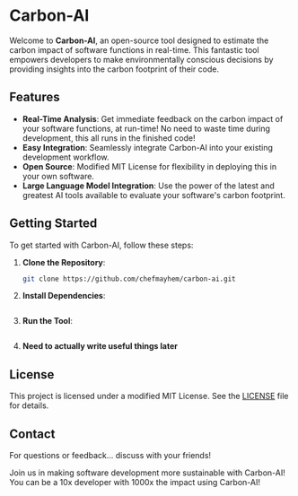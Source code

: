 # Carbon-AI

Welcome to **Carbon-AI**, an open-source tool designed to estimate the carbon impact of software functions in real-time. This fantastic tool empowers developers to make environmentally conscious decisions by providing insights into the carbon footprint of their code.

## Features

- **Real-Time Analysis**: Get immediate feedback on the carbon impact of your software functions, at run-time!  No need to waste time during development, this all runs in the finished code!
- **Easy Integration**: Seamlessly integrate Carbon-AI into your existing development workflow.
- **Open Source**: Modified MIT License for flexibility in deploying this in your own software.
- **Large Language Model Integration**: Use the power of the latest and greatest AI tools available to evaluate your software's carbon footprint.

## Getting Started

To get started with Carbon-AI, follow these steps:

1. **Clone the Repository**:
    ```sh
    git clone https://github.com/chefmayhem/carbon-ai.git
    ```
2. **Install Dependencies**:
    ```uhhhhhhh
    ```
3. **Run the Tool**:
    ```uhhhhhhh
    ```

4. **Need to actually write useful things later**

## License

This project is licensed under a modified MIT License. See the [LICENSE](LICENSE.md) file for details.

## Contact

For questions or feedback... discuss with your friends!

Join us in making software development more sustainable with Carbon-AI!  You can be a 10x developer with 1000x the impact using Carbon-AI!
